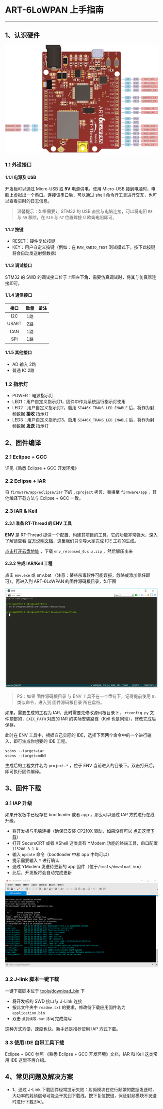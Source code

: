 # ART-6LoWPAN 上手指南

---

## 1、认识硬件

[![board_pin](images/board_pin.jpg)](https://github.com/ART-6LoWPAN/art-6lowpan)

### 1.1 外设接口

#### 1.1.1 电源及 USB

开发板可以通过 Micro-USB 或 **5V** 电源供电。使用 Micro-USB 接到电脑时，电脑上虚拟出一个串口。连接该串口后，可以通过 shell 命令行工具进行交互，也可以查看实时的日志信息。

> 温馨提示：如果需要让 STM32 的 USB 直接与电脑连接，可以将电阻 `R8` 与 `R9` 移除，在 `R10` 与 `R7` 位置焊接 0 欧姆电阻即可。

#### 1.1.2 按键

- RESET：硬件复位按键
- KEY：用户自定义按键（例如：在 `RAW_RADIO_TEST` 测试模式下，按下此按键将会自动发送射频数据）

#### 1.1.3 调试接口

STM32 的 SWD 的调试接口位于上图左下角，需要仿真调试时，将其与仿真器连接即可。

#### 1.1.4 通信接口

|接口|数量|备注|
|:-:|:-:|:-:|
|I2C|1路||
|USART|2路||
|CAN|1路||
|SPI|1路||

#### 1.1.5 其他接口

- AD 输入 2路
- 普通 IO 2路

### 1.2 指示灯

- POWER：电源指示灯
- LED1：用户自定义指示灯1，固件中作为系统运行指示灯使用
- LED2：用户自定义指示灯2，启用 `SI446X_TRANS_LED_ENABLE` 后，将作为射频数据 **接收** 指示灯
- LED3：用户自定义指示灯3，启用 `SI446X_TRANS_LED_ENABLE` 后，将作为射频数据 **发送** 指示灯

## 2、固件编译

### 2.1 Eclipse + GCC

详见《熟悉 Eclipse + GCC 开发环境》

### 2.2 Eclipse + IAR

将 `firmware/app/eclipse/iar` 下的 `.cproject` 拷贝、替换至 `firmware/app` ，其他编译下载方法与 Eclipse + GCC 一致。

### 2.3 IAR & Keil

#### 2.3.1 准备 RT-Thread 的 ENV 工具

**ENV** 是 RT-Thread 提供一个配置、构建其项目的工具，它的功能非常强大，深入了解请查看 [官方说明文档](https://www.rt-thread.org/document/site/zh/5chapters/01-chapter_env_manual/)，这里我们只引导大家完成 IDE 工程的生成。

[点击打开云盘地址](https://pan.baidu.com/s/1qX8R2nq#list/path=%2FART-6LoWPAN%2Ftools&parentPath=%2F) ，下载 `env_released_0.x.x.zip` ，然后解压出来

#### 2.3.2 生成 IAR/Keil 工程

点击 `env.exe` 或 env.bat （注意：某些杀毒软件可能误报，忽略或添加信任即可）。再进入到 ART-6LoWPAN 的固件源码根目录，如下图

![enter_source_root](images/env_enter_source_code_root_folder.png)

> PS：如果 固件源码根目录 与 ENV 工具不在一个盘符下，记得提前使用 `D:` 类似命令，进入到 固件源码根目录 所在盘符。

如果，需要生成的工程为 IAR，此时需要先修改源码根目录下， `rtconfig.py` 文件顶部的，`EXEC_PATH` 对应的 IAR 的实际安装路径（Keil 也是同理），修改完成后保存。

此时在 ENV 工具中，根据自己实际的 IDE，选择下面两个命令中的一个进行输入，即可生成你想要的 IDE 工程。

```
scons --target=iar
scons --target=mdk5
```

生成后的工程文件名为 `project.*` ，位于 ENV 当前进入的目录下。双击打开后，即可执行固件编译。

## 3、固件下载

### 3.1 IAP 升级

如果开发板中已经存在 bootloader 或者 app ，那么可以通过 IAP 方式进行在线升级。

- 将开发板与电脑连接（确保已安装 CP210X 驱动，如果没有可以 [点击这里下载](https://www.silabs.com/products/development-tools/software/usb-to-uart-bridge-vcp-drivers)）
- 打开 SecureCRT 或者 XShell 这类具有 YModem 功能的终端工具，串口配置 `115200 8 1 N`
- 输入 `update` 命令（bootloader 中和 app 中均可以）
- 提示需要输入 `Y` 进行确认
- 通过 YModem 发送待更新的 app 固件（位于`/tools/download_bin`）
- 此后，开发板将会自动完成更新

![iap](images/iap.gif)

### 3.2 J-link 脚本一键下载

一键下载脚本位于 [tools/download_bin](https://github.com/ART-6LoWPAN/art-6lowpan/tree/master/tools/download_bin) 下

- 将开发板的 SWD 接口与 J-Link 连接
- 按此文件夹中 `readme.txt`  的要求，修改待下载应用固件名为 `application.bin` 
- 双击 `点我烧写.bat` 即可完成烧写

这种方式方便，速度也快，新手还是推荐使用 IAP 方式下载。

### 3.3 使用 IDE 自带工具下载

Eclipse + GCC 参照 《熟悉 Eclipse + GCC 开发环境》文档，IAR 和 Keil 这类常用 IDE 这里不再介绍。

## 4、常见问题及解决方案

- 1、通过 J-Link 下载固件经常提示失败：射频模块在进行频繁的数据发送时，大功率的射频信号可能会干扰到下载线。按下复位按键，保证射频模块不发送时进行下载即可。
